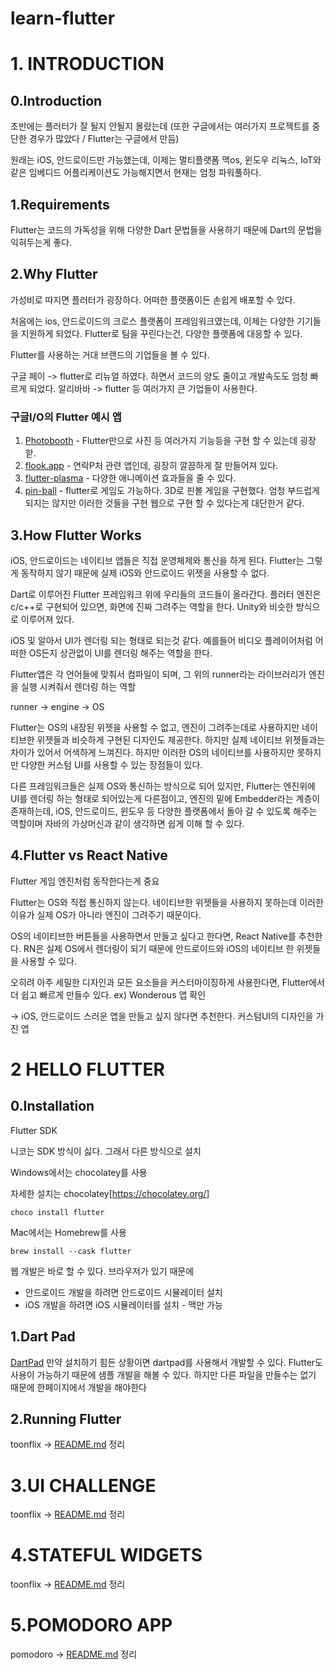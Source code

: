 # learn-flutter


# 1. INTRODUCTION

## 0.Introduction
초반에는 플러터가 잘 될지 안될지 몰랐는데 (또한 구글에서는 여러가지 프로젝트를 중단한 경우가 많았다 / Flutter는 구글에서 만듬)

원래는 iOS, 안드로이드만 가능했는데, 이제는 멀티플랫폼 맥os, 윈도우 리눅스, IoT와 같은 임베디드 어플리케이션도 가능해지면서 현재는 엄청 파워풀하다.

## 1.Requirements
Flutter는 코드의 가독성을 위해 다양한 Dart 문법들을 사용하기 때문에 Dart의 문법을 익혀두는게 좋다.

## 2.Why Flutter
가성비로 따지면 플러터가 굉장하다. 어떠한 플랫폼이든 손쉽게 배포할 수 있다.

처음에는 ios, 안드로이드의 크로스 플랫폼이 프레임워크였는데, 이제는 다양한 기기들을 지원하게 되었다.
Flutter로 팀을 꾸린다는건, 다양한 플랫폼에 대응할 수 있다.

Flutter를 사용하는 거대 브랜드의 기업들을 볼 수 있다. 

구글 페이 -> flutter로 리뉴얼 하였다. 하면서 코드의 양도 줄이고 개발속도도 엄청 빠르게 되었다.
알리바바 -> flutter 등 여러가지 큰 기업들이 사용한다.


### 구글I/O의 Flutter 예시 앱
1. [Photobooth](https://photobooth.flutter.dev/#/) - Flutter만으로 사진 등 여러가지 기능등을 구현 할 수 있는데 굉장핟.
2. [flook.app](https://flokk.app/#/) - 연락P처 관련 앱인데, 굉장히 깔끔하게 잘 만들어져 있다.
3. [flutter-plasma](https://flutterplasma.dev/) - 다양한 애니메이션 효과들을 줄 수 있다.
4. [pin-ball](https://pinball.flutter.dev/) - flutter로 게임도 가능하다. 3D로 핀볼 게임을 구현했다. 엄청 부드럽게 되지는 않지만 이러한 것들을 구현 웹으로 구현 할 수 있다는게 대단한거 같다.

## 3.How Flutter Works
iOS, 안드로이드는 네이티브 앱들은 직접 운영체제와 통신을 하게 된다. Flutter는 그렇게 동작하지 않기 때문에 실제 iOS와 안드로이드 위젯을 사용할 수 없다. 

Dart로 이루어진 Flutter 프레임워크 위에 우리들의 코드들이 올라간다. 플러터 엔진은 c/c++로 구현되어 있으면, 화면에 진짜 그려주는 역할을 한다. Unity와 비슷한 방식으로 이루어져 있다.

iOS 및  알아서 UI가 렌더링 되는 형태로 되는것 같다. 예를들어 비디오 플레이어처럼 어떠한 OS든지 상관없이 UI를 렌더링 해주는 역할을 한다.  

Flutter앱은 각 언어들에 맞춰서 컴파일이 되며, 그 위의 runner라는 라이브러리가 엔진을 실행 시켜줘서 렌더링 하는 역할

runner -> engine -> OS

Flutter는 OS의 내장된 위젯을 사용할 수 없고, 엔진이 그려주는데로 사용하지만 네이티브한 위젯들과 비슷하게 구현된 디자인도 제공한다. 하지만 실제 네이티브 위젯들과는 차이가 있어서 어색하게 느껴진다. 하지만 이러한 OS의 네이티브를 사용하지만 못하지만 다양한 커스텀 UI를 사용할 수 있는 장점들이 있다.

다른 프레임워크들은 실제 OS와 통신하는 방식으로 되어 있지만, Flutter는 엔진위에 UI를 렌더링 하는 형태로 되어있는게 다른점이고, 엔진의 밑에 Embedder라는 계층이 존재하는데, iOS, 안드로이드, 윈도우 등 다양한 플랫폼에서 돌아 갈 수 있도록 해주는 역할이며 자바의 가상머신과 같이 생각하면 쉽게 이해 할 수 있다.


## 4.Flutter vs React Native
Flutter 게임 엔진처럼 동작한다는게 중요

Flutter는 OS와 직접 통신하지 않는다. 네이티브한 위젯들을 사용하지 못하는데 이러한 이유가 실제 OS가 아니라 엔진이 그려주기 때문이다. 

OS의 네이티브한 버튼들을 사용하면서 만들고 싶다고 한다면, React Native를 추천한다. RN은 실제 OS에서 렌더링이 되기 때문에 안드로이드와 iOS의 네이티브 한 위젯들을 사용할 수 있다.

오히려 아주 세밀한 디자인과 모든 요소들을 커스터마이징하게 사용한다면,  Flutter에서 더 쉽고 빠르게 만들수 있다. ex) Wonderous 앱 확인

-> iOS, 안드로이드 스러운 앱을 만들고 싶지 않다면 추천한다. 커스텀UI의 디자인을 가진 앱


# 2 HELLO FLUTTER

## 0.Installation

Flutter SDK

니코는 SDK 방식이 싫다. 그래서 다른 방식으로 설치

Windows에서는 chocolatey를 사용

자세한 설치는 chocolatey[https://chocolatey.org/]

```
choco install flutter
```

Mac에서는 Homebrew를 사용
```
brew install --cask flutter
```

웹 개발은 바로 할 수 있다. 브라우저가 있기 때문에

- 안드로이드 개발을 하려면 안드로이드 시뮬레이터 설치
- iOS 개발을 하려면 iOS 시뮬레이터를 설치 - 맥만 가능

## 1.Dart Pad
[DartPad](https://dartpad.dev/)
만약 설치하기 힘든 상황이면 dartpad를 사용해서 개발할 수 있다.
Flutter도 사용이 가능하기 때문에 샘플 개발을 해볼 수 있다.
 하지만 다른 파일을 만들수는 없기 때문에 한페이지에서 개발을 해야한다

## 2.Running Flutter
toonflix -> [README.md](https://github.com/brithely/learn-flutter/blob/main/toonflix/README.md) 정리

# 3.UI CHALLENGE
toonflix -> [README.md](https://github.com/brithely/learn-flutter/blob/main/toonflix/README.md#3ui-challenge) 정리

# 4.STATEFUL WIDGETS
toonflix -> [README.md](https://github.com/brithely/learn-flutter/blob/main/toonflix/README.md) 정리

# 5.POMODORO APP
pomodoro -> [README.md](https://github.com/brithely/learn-flutter/blob/main/pomodoro/README.md) 정리